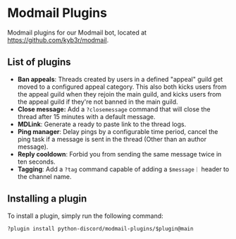 # Modmail Plugins
Modmail plugins for our Modmail bot, located at https://github.com/kyb3r/modmail.

## List of plugins
- **Ban appeals**: Threads created by users in a defined "appeal" guild get moved to a configured appeal category. This also both kicks users from the appeal guild when they rejoin the main guild, and kicks users from the appeal guild if they're not banned in the main guild.
- **Close message:** Add a `?closemessage` command that will close the thread after 15 minutes with a default message.
- **MDLink**: Generate a ready to paste link to the thread logs.
- **Ping manager**: Delay pings by a configurable time period, cancel the ping task if a message is sent in the thread (Other than an author message).
- **Reply cooldown**: Forbid you from sending the same message twice in ten seconds.
- **Tagging**: Add a `?tag` command capable of adding a `$message｜` header to the channel name.

## Installing a plugin
To install a plugin, simply run the following command:
```
?plugin install python-discord/modmail-plugins/$plugin@main
```
